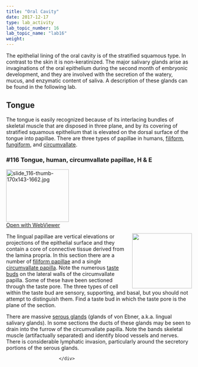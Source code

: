 ```yaml
---
title: "Oral Cavity"
date: 2017-12-17
type: lab_activity
lab_topic_number: 16
lab_topic_name: "lab16"
weight: 
---
```

<div class="entrybody">
						<p>The epithelial lining of the oral cavity is of the stratified squamous type. In contrast to the skin it is non-keratinized. The major salivary glands arise as invaginations of the oral epithelium during the second month of embryonic development, and they are involved with the secretion of the watery, mucus, and enzymatic content of saliva. A description of these glands can be found in the following lab.</p>

<h2>Tongue</h2>

<p>The tongue is easily recognized because of its interlacing bundles of skeletal muscle that are disposed in three plane, and by its covering of stratified squamous epithelium that is elevated on the dorsal surface of the tongue into papillae. There are three types of papillae in humans, <u>filiform</u>, <u>fungiform</u>, and <u>circumvallate</u>.</p>

<h3>#116 Tongue, human, circumvallate papillae, H &amp; E</h3>

<div class="thumbnail"> <a href="http://virtualslides.cumc.columbia.edu/116.svs/view.apml?" target="_blank"><img alt="slide_116-thumb-170x143-1662.jpg" src="http://histologylab.ccnmtl.columbia.edu/assets/images/slide_116-thumb-170x143-1662.jpg" width="170" height="143" class="mt-image-left"></a><br><a href="http://virtualslides.cumc.columbia.edu/116.svs/view.apml?" target="_blank">Open with WebViewer</a> </div>

<p><img src="http://histologylab.ccnmtl.columbia.edu/assets/images/116%20tongue%20-%20taste%20pore.jpg" style="width:162px; height:150px; float:right;">The lingual papillae are vertical elevations or projections of the epithelial surface and they contain a core of connective tissue derived from the lamina propria. In this section there are a number of <u>filiform papillae</u> and a single <u>circumvallate papilla</u>. Note the numerous <u>taste buds</u> on the lateral walls of the circumvallate papilla. Some of these have been sectioned through the taste pore. The three types of cell within the taste bud are sensory, supporting, and basal, but you should not attempt to distinguish them. Find a taste bud in which the taste pore is the plane of the section.  </p>

<p>There are massive <u>serous glands</u> (glands of von Ebner, a.k.a. lingual salivary glands). In some sections the ducts of these glands may be seen to drain into the furrow of the circumvallate papilla. Note the bands skeletal muscle (artifactually separated) and identify blood vessels and nerves. There is considerable lymphatic invasion, particularly around the secretory portions of the serous glands.</p>
						
						
						</div>